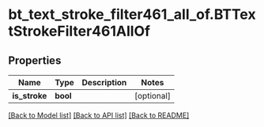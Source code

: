 # bt_text_stroke_filter461_all_of.BTTextStrokeFilter461AllOf

## Properties
Name | Type | Description | Notes
------------ | ------------- | ------------- | -------------
**is_stroke** | **bool** |  | [optional] 

[[Back to Model list]](../README.md#documentation-for-models) [[Back to API list]](../README.md#documentation-for-api-endpoints) [[Back to README]](../README.md)


